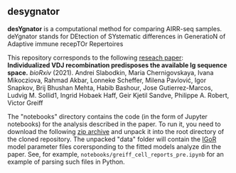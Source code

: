 ## desygnator
__desYgnator__ is a computational method for comparing AIRR-seq samples. deYgnator stands for DEtection of SYstematic differences in GeneratioN of Adaptive immune recepTOr Repertoires


This repository corresponds to the following [reseach paper](XXlink):  
__Individualized VDJ recombination predisposes the available Ig sequence space.__ _bioRxiv_ (2021). Andrei Slabodkin, Maria Chernigovskaya, Ivana Mikocziova,  Rahmad Akbar, Lonneke Scheffer, Milena Pavlović, Igor Snapkov, Brij Bhushan Mehta, Habib Bashour, Jose Gutierrez-Marcos, Ludvig M. Sollid1, Ingrid Hobaek Haff, Geir Kjetil Sandve, Philippe A. Robert, Victor Greiff

The "notebooks" directory contains the code (in the form of Jupyter notebooks) for the analysis described in the paper. 
To run it, you need to download the following [zip archive](https://drive.google.com/file/d/1aJYufQC0xB26vqGa6bFWkN7pNGFh9fhL/) and unpack it into the root directory of the cloned repository. 
The unpacked "data" folder will contain the [IGoR](https://github.com/qmarcou/IGoR) model parameter files corersponding to the fitted models analyze din the paper. See, for example, `notebooks/greiff_cell_reports_pre.ipynb` for an example of parsing such files in Python.


